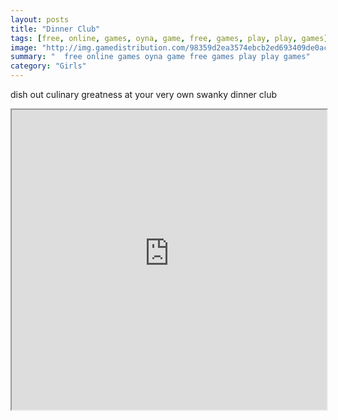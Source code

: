 ```yaml
---
layout: posts
title: "Dinner Club"
tags: [free, online, games, oyna, game, free, games, play, play, games]
image: "http://img.gamedistribution.com/98359d2ea3574ebcb2ed693409de0ac0.jpg"
summary: "  free online games oyna game free games play play games"
category: "Girls"
---
```


dish out culinary greatness at your very own swanky dinner club

<iframe width="100%" height="480px;" src="http://flash.gamedistribution.com?game=98359d2ea3574ebcb2ed693409de0ac0"></iframe>
